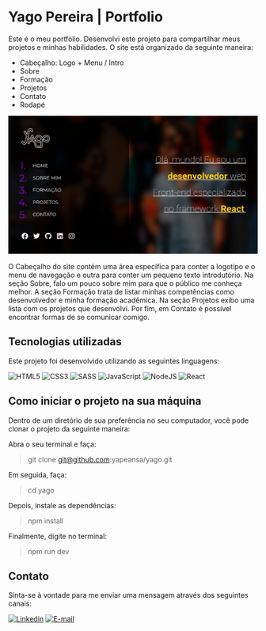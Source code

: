 # Yago Pereira | Portfolio

Este é o meu portfólio. Desenvolvi este projeto para compartilhar meus projetos e minhas habilidades.
O site está organizado da seguinte maneira:

- Cabeçalho: Logo + Menu / Intro
- Sobre
- Formação
- Projetos
- Contato
- Rodapé

![Preview](src/images/preview.png)

O Cabeçalho do site contém uma área específica para conter a logotipo e o menu de navegação e outra para conter um pequeno texto introdutório.
Na seção Sobre, falo um pouco sobre mim para que o público me conheça melhor. A seção Formação trata de listar minhas competências como desenvolvedor e minha formação acadêmica. Na seção Projetos exibo uma lista com os projetos que desenvolvi. Por fim, em Contato é possível encontrar formas de se comunicar comigo.

## Tecnologias utilizadas

Este projeto foi desenvolvido utilizando as seguintes linguagens:

![HTML5](https://img.shields.io/badge/html5-%23E34F26.svg?style=for-the-badge&logo=html5&logoColor=white)
![CSS3](https://img.shields.io/badge/css3-%231572B6.svg?style=for-the-badge&logo=css3&logoColor=white)
![SASS](https://img.shields.io/badge/SASS-hotpink.svg?style=for-the-badge&logo=SASS&logoColor=white)
![JavaScript](https://img.shields.io/badge/javascript-%23323330.svg?style=for-the-badge&logo=javascript&logoColor=%23F7DF1E)
![NodeJS](https://img.shields.io/badge/node.js-6DA55F?style=for-the-badge&logo=node.js&logoColor=white)
![React](https://img.shields.io/badge/react-%2320232a.svg?style=for-the-badge&logo=react&logoColor=%2361DAFB)

## Como iniciar o projeto na sua máquina

Dentro de um diretório de sua preferência no seu computador, você pode clonar o projeto da seguinte maneira:

Abra o seu terminal e faça:
> git clone git@github.com:yapeansa/yago.git

Em seguida, faça:
> cd yago

Depois, instale as dependências:
> npm install

Finalmente, digite no terminal:
> npm run dev

## Contato

Sinta-se à vontade para me enviar uma mensagem através dos seguintes canais:

[![Linkedin](https://img.shields.io/badge/linkedin-%230077B5.svg?style=for-the-badge&logo=linkedin&logoColor=white)](https://www.linkedin.com/in/yapeansa)
[![E-mail](https://img.shields.io/badge/Gmail-D14836?style=for-the-badge&logo=gmail&logoColor=white)](mailto:yago.pereira@estudante.ufjf.br)
